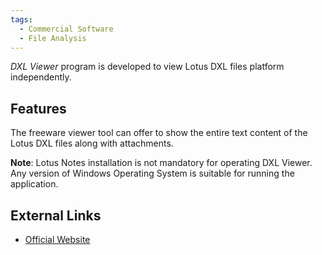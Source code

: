 ```yaml
---
tags:
  - Commercial Software
  - File Analysis
---
```

*DXL Viewer* program is developed to view Lotus DXL files platform
independently.

## Features

The freeware viewer tool can offer to show the entire text content of
the Lotus DXL files along with attachments.

**Note**: Lotus Notes installation is not mandatory for operating DXL
Viewer. Any version of Windows Operating System is suitable for running
the application.

## External Links

* [Official Website](https://www.systoolsgroup.com/lotus-dxl-viewer.html)

